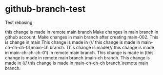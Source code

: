 # github-branch-test
Test rebasing

this change is made in remote main branch
Make changes in main branch in github account.
Make changes in main branch after creating main-002. This is change in main 
This change is made in (// this change is made in main-ch-ch-ch-01)main-ch branch.
This change is made(// this change is made in main-ch-ch-ch-01) in remote main branch.
This change is made in (this change is made in remote main branch )main-ch branch.
This change is made in (// this change is made in main-ch-ch-ch branch.)remote main branch.
